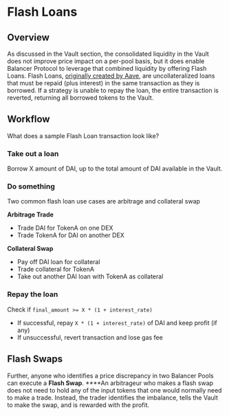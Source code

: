 # Flash Loans

## Overview

As discussed in the Vault section, the consolidated liquidity in the Vault does not improve price impact on a per-pool basis, but it does enable Balancer Protocol to leverage that combined liquidity by offering Flash Loans. Flash Loans, [originally created by Aave](https://aave.com/flash-loans/), are uncollateralized loans that must be repaid \(plus interest\) in the same transaction as they is borrowed. If a strategy is unable to repay the loan, the entire transaction is reverted, returning all borrowed tokens to the Vault.

## Workflow

What does a sample Flash Loan transaction look like?

### Take out a loan

Borrow X amount of DAI, up to the total amount of DAI available in the Vault.

### Do something

Two common flash loan use cases are arbitrage and collateral swap

**Arbitrage Trade**

* Trade DAI for TokenA on one DEX
* Trade TokenA for DAI on another DEX

**Collateral Swap**

* Pay off DAI loan for collateral
* Trade collateral for TokenA
* Take out another DAI loan with TokenA as collateral

### Repay the loan

Check if `final_amount >= X * (1 + interest_rate)`

* If successful, repay `X * (1 + interest_rate)` of DAI and keep profit \(if any\)
* If unsuccessful, revert transaction and lose gas fee

## Flash Swaps

Further, anyone who identifies a price discrepancy in two Balancer Pools can execute a **Flash Swap**. ****An arbitrageur who makes a flash swap does not need to hold any of the input tokens that one would normally need to make a trade. Instead, the trader identifies the imbalance, tells the Vault to make the swap, and is rewarded with the profit.

